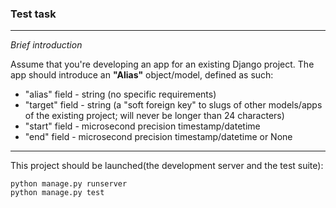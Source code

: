 ### Test task

---


*Brief introduction*

Assume that you're developing an app for an existing Django project. The app should
introduce an **"Alias"** object/model, defined as such:
- "alias" field - string (no specific requirements)
- "target" field - string (a "soft foreign key" to slugs of other models/apps of the existing
project; will never be longer than 24 characters)
- "start" field - microsecond precision timestamp/datetime
- "end" field - microsecond precision timestamp/datetime or None

- - - 


This project should be launched(the development server and the test suite):


```
python manage.py runserver
python manage.py test
```
